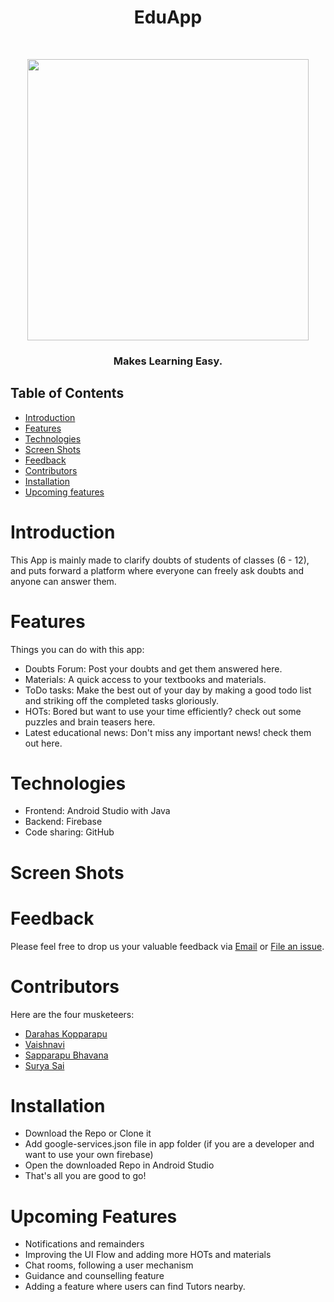 <h1 align="center"> EduApp </h1> <br>
<p align="center">
  <a href="https://gitpoint.co/">
    <img src="https://github.com/darahask/EduApp/blob/master/app/src/main/res/drawable/logo.png" width="450">
  </a>
</p>

<p align="center"><h3 align="center"> Makes Learning Easy.</h3>

## Table of Contents

- [Introduction](#introduction)
- [Features](#features)
- [Technologies](#technologies)
- [Screen Shots](#screen-shots)
- [Feedback](#feedback)
- [Contributors](#contributors)
- [Installation](#installation)
- [Upcoming features](#upcoming-features)

# Introduction
This App is mainly made to clarify doubts of students of classes (6 - 12), and puts forward a platform where everyone can freely ask doubts and anyone can answer them.

# Features
Things you can do with this app:

* Doubts Forum: Post your doubts and get them answered here.
* Materials: A quick access to your textbooks and materials.
* ToDo tasks: Make the best out of your day by making a good todo list and striking off the completed tasks gloriously.
* HOTs: Bored but want to use your time efficiently? check out some puzzles and brain teasers here.
* Latest educational news: Don't miss any important news! check them out here.

# Technologies

* Frontend: Android Studio with Java
* Backend: Firebase
* Code sharing: GitHub

# Screen Shots

# Feedback
Please feel free to drop us your valuable feedback via [Email](mailto:eduappse@gmail.com?subject=Feedback) or [File an issue](https://github.com/darakask/EduApp/issues/new).

# Contributors
Here are the four musketeers:

- [Darahas Kopparapu](https://github.com/darahask)
- [Vaishnavi](https://github.com/darahask)
- [Sapparapu Bhavana](https://github.com/SBhavanasp)
- [Surya Sai](https://github.com/darahask)


# Installation
- Download the Repo or Clone it
- Add google-services.json file in app folder (if you are a developer and want to use your own firebase)
- Open the downloaded Repo in Android Studio
- That's all you are good to go!

# Upcoming Features

* Notifications and remainders
* Improving the UI Flow and adding more HOTs and materials
* Chat rooms, following a user mechanism
* Guidance and counselling feature
* Adding a feature where users can find Tutors nearby.


